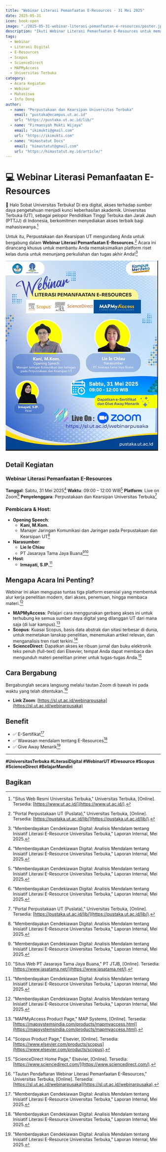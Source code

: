 ```yaml
---
title: "Webinar Literasi Pemanfaatan E-Resources - 31 Mei 2025"
date: 2025-05-31
icon: book-open
image: "./2025-05-31-webinar-literasi-pemanfaatan-e-resources/poster.jpg"
description: "Ikuti Webinar Literasi Pemanfaatan E-Resources untuk memaksimalkan penggunaan Scopus, ScienceDirect, dan MAPMyAccess dalam menunjang studi dan riset Anda di Universitas Terbuka."
tags:
  - Webinar
  - Literasi Digital
  - E-Resources
  - Scopus
  - ScienceDirect
  - MAPMyAccess
  - Universitas Terbuka
category:
  - Acara Kegiatan
  - Webinar
  - Mahasiswa
  - Info Dong
author:
  - name: "Perpustakaan dan Kearsipan Universitas Terbuka"
    email: "pustaka@ecampus.ut.ac.id"
    url: "https://pustaka.ut.ac.id/lib/"
  - name: "Firmansyah Mukti Wijaya"
    email: "ikimukti@gmail.com"
    url: "https://ikimukti.com"
  - name: "Himastatut Docs"
    email: "himastatut@gmail.com"
    url: "https://himastatut.my.id/article/"
---
```


# 💻 Webinar Literasi Pemanfaatan E-Resources

🌟 Halo Sobat Universitas Terbuka!
Di era digital, akses terhadap sumber daya pengetahuan menjadi kunci keberhasilan akademik. Universitas Terbuka (UT), sebagai pelopor Pendidikan Tinggi Terbuka dan Jarak Jauh (PTTJJ) di Indonesia, berkomitmen menyediakan akses terbaik bagi mahasiswanya.[^2]

Untuk itu, Perpustakaan dan Kearsipan UT mengundang Anda untuk bergabung dalam **Webinar Literasi Pemanfaatan E-Resources**.[^3] Acara ini dirancang khusus untuk membantu Anda memaksimalkan platform riset kelas dunia untuk menunjang perkuliahan dan tugas akhir Anda![^1]

![Webinar Literasi Pemanfaatan E-Resources](./2025-05-31-webinar-literasi-pemanfaatan-e-resources/poster.png)

## Detail Kegiatan
### Webinar Literasi Pemanfaatan E-Resources
**Tanggal**: Sabtu, 31 Mei 2025[^1]
**Waktu**: 09:00 – 12:00 WIB[^1]
**Platform**: Live on Zoom[^1]
**Penyelenggara**: Perpustakaan dan Kearsipan Universitas Terbuka[^3]

### Pembicara & Host:
- **Opening Speech**:
  - **Kani, M.Kom.**
  - Manajer Jaringan Komunikasi dan Jaringan pada Perpustakaan dan Kearsipan UT[^1]
- **Narasumber**:
  - **Lie Ie Chiau**
  - PT Jasaraya Tama Jaya Buana[^1][^7]
- **Host**:
  - **Irmayati, S.IP.**[^1]

## Mengapa Acara Ini Penting?
Webinar ini akan mengupas tuntas tiga platform esensial yang membentuk alur kerja penelitian modern, dari akses, penemuan, hingga membaca materi.[^1]
- **MAPMyAccess**: Pelajari cara menggunakan gerbang akses ini untuk terhubung ke semua sumber daya digital yang dilanggan UT dari mana saja (di luar kampus).[^6]
- **Scopus**: Kuasai Scopus, basis data abstrak dan sitasi terbesar di dunia, untuk memetakan lanskap penelitian, menemukan artikel relevan, dan menganalisis tren riset terkini.[^4]
- **ScienceDirect**: Dapatkan akses ke ribuan jurnal dan buku elektronik teks penuh (full-text) dari Elsevier, tempat Anda dapat membaca dan mengunduh materi penelitian primer untuk tugas-tugas Anda.[^5]

## Cara Bergabung
Bergabunglah secara langsung melalui tautan Zoom di bawah ini pada waktu yang telah ditentukan.[^8]
- **Link Zoom**: [https://sl.ut.ac.id/webinarpusaka](https://sl.ut.ac.id/webinarpusaka)

## Benefit
- ✅ E-Sertifikat[^1]
- ✅ Wawasan mendalam tentang E-Resources[^1]
- ✅ Give Away Menarik[^1]

---

**#UniversitasTerbuka #LiterasiDigital #WebinarUT #Eresource #Scopus #ScienceDirect #BelajarMandiri**

[^1]: "Memberdayakan Cendekiawan Digital: Analisis Mendalam tentang Inisiatif Literasi E-Resource Universitas Terbuka," Laporan Internal, Mei 2025.
[^2]: "Situs Web Resmi Universitas Terbuka," Universitas Terbuka, [Online]. Tersedia: [https://www.ut.ac.id/](https://www.ut.ac.id/).
[^3]: "Portal Perpustakaan UT (Puslata)," Universitas Terbuka, [Online]. Tersedia: [https://pustaka.ut.ac.id/lib/](https://pustaka.ut.ac.id/lib/).
[^4]: "Scopus Product Page," Elsevier, [Online]. Tersedia: [https://www.elsevier.com/products/scopus](https://www.elsevier.com/products/scopus).
[^5]: "ScienceDirect Home Page," Elsevier, [Online]. Tersedia: [https://www.sciencedirect.com/](https://www.sciencedirect.com/).
[^6]: "MAPMyAccess Product Page," MAP Systems, [Online]. Tersedia: [https://mapsystemsindia.com/products/mapmyaccess.html](https://mapsystemsindia.com/products/mapmyaccess.html).
[^7]: "Situs Web PT Jasaraya Tama Jaya Buana," PT JTJB, [Online]. Tersedia: [https://www.jasatama.net/](https://www.jasatama.net/).
[^8]: "Tautan Pendaftaran Webinar Literasi Pemanfaatan E-Resources," Universitas Terbuka, [Online]. Tersedia: [https://sl.ut.ac.id/webinarpusaka](https://sl.ut.ac.id/webinarpusaka).

## Bagikan
<Share colorful />
<GitContributors />
<GitChangelog />